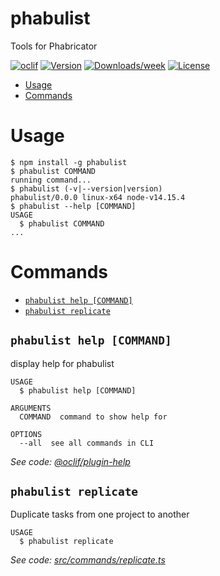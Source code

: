 phabulist
=========

Tools for Phabricator

[![oclif](https://img.shields.io/badge/cli-oclif-brightgreen.svg)](https://oclif.io)
[![Version](https://img.shields.io/npm/v/phabulist.svg)](https://npmjs.org/package/phabulist)
[![Downloads/week](https://img.shields.io/npm/dw/phabulist.svg)](https://npmjs.org/package/phabulist)
[![License](https://img.shields.io/npm/l/phabulist.svg)](https://github.com/davidbarratt/phabulist/blob/master/package.json)

<!-- toc -->
* [Usage](#usage)
* [Commands](#commands)
<!-- tocstop -->
# Usage
<!-- usage -->
```sh-session
$ npm install -g phabulist
$ phabulist COMMAND
running command...
$ phabulist (-v|--version|version)
phabulist/0.0.0 linux-x64 node-v14.15.4
$ phabulist --help [COMMAND]
USAGE
  $ phabulist COMMAND
...
```
<!-- usagestop -->
# Commands
<!-- commands -->
* [`phabulist help [COMMAND]`](#phabulist-help-command)
* [`phabulist replicate`](#phabulist-replicate)

## `phabulist help [COMMAND]`

display help for phabulist

```
USAGE
  $ phabulist help [COMMAND]

ARGUMENTS
  COMMAND  command to show help for

OPTIONS
  --all  see all commands in CLI
```

_See code: [@oclif/plugin-help](https://github.com/oclif/plugin-help/blob/v3.2.2/src/commands/help.ts)_

## `phabulist replicate`

Duplicate tasks from one project to another

```
USAGE
  $ phabulist replicate
```

_See code: [src/commands/replicate.ts](https://github.com/davidbarratt/phabulist/blob/v0.0.0/src/commands/replicate.ts)_
<!-- commandsstop -->
